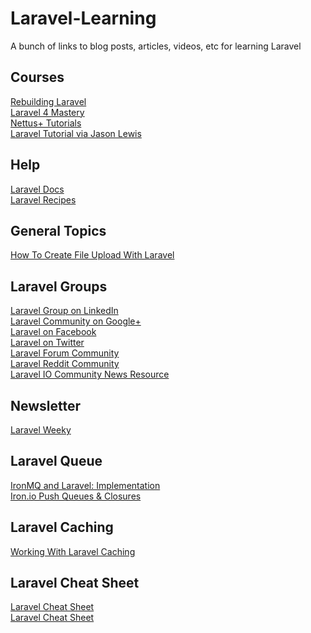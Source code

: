 Laravel-Learning
================

A bunch of links to blog posts, articles, videos, etc for learning Laravel


Courses
-------
<a href="https://medium.com/laravel-4/rebuilding-laravel-d2ee113f2876">Rebuilding Laravel</a> <br />
<a href="http://code.tutsplus.com/tutorials/laravel-4-mastery--net-31233">Laravel 4 Mastery</a> <br />
<a href="http://net.tutsplus.com/tag/laravel/">Nettus+ Tutorials</a><br />
<a href="http://jasonlewis.me/laravel-tutorials">Laravel Tutorial via Jason Lewis</a><br />


Help
----
<a href="http://laravel.com/docs">Laravel Docs</a> <br />
<a href="http://laravel-recipes.com/">Laravel Recipes</a><br />

General Topics
--------------
<a href="http://clivern.com/how-to-create-file-upload-with-laravel/">How To Create File Upload With Laravel</a><br />


Laravel Groups
--------------
<a href="https://www.linkedin.com/groups/Laravel-PHP-Framework-4419933">Laravel Group on LinkedIn</a><br />
<a href="https://plus.google.com/communities/106838454910116161868">Laravel Community on Google+</a><br />
<a href="https://www.facebook.com/LaravelCommunity">Laravel on Facebook</a><br />
<a href="https://twitter.com/search?q=laravel">Laravel on Twitter</a><br />
<a href="http://forumsarchive.laravel.io/">Laravel Forum Community</a><br />
<a href="http://www.reddit.com/r/laravel/">Laravel Reddit Community</a><br />
<a href="http://laravel.io/forum">Laravel IO Community News Resource</a><br />

Newsletter
----------
<a href="http://laravelweekly.com/">Laravel Weeky</a><br />


Laravel Queue
-------------
<a href="http://www.sitepoint.com/ironmq-laravel-implementation/">IronMQ and Laravel: Implementation</a><br />
<a href="http://vimeo.com/64703617">Iron.io Push Queues & Closures</a><br />

Laravel Caching
---------------
<a href="http://clivern.com/working-with-laravel-caching/">Working With Laravel Caching</a><br />


Laravel Cheat Sheet
-------------------
<a href="http://cheats.jesse-obrien.ca/">Laravel Cheat Sheet</a><br />
<a href="http://alexrussell.me.uk/laravel-cheat-sheet/#ioc">Laravel Cheat Sheet</a><br />
